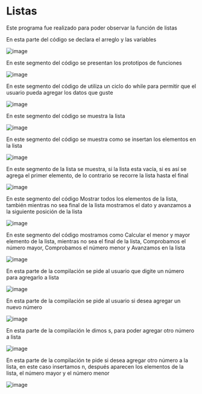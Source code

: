 # Listas

Este programa fue realizado para poder observar la función de listas 

En esta parte del código se declara el arreglo y  las variables

![image](https://user-images.githubusercontent.com/71095993/97481259-27a68280-191a-11eb-97e3-45eaa162aa90.png)

En este segmento del código se presentan los prototipos de funciones 

![image](https://user-images.githubusercontent.com/71095993/97481591-aa2f4200-191a-11eb-92d7-c9dc585de9ea.png)

En este segmento del código de utiliza un ciclo do while para permitir que el usuario pueda agregar los datos que guste

![image](https://user-images.githubusercontent.com/71095993/97481834-fbd7cc80-191a-11eb-93d8-eab0adc36473.png)

En este segmento del código se muestra la lista 

![image](https://user-images.githubusercontent.com/71095993/97481922-18740480-191b-11eb-885f-8c95a2458d52.png)

En este segmento del código se muestra como se insertan los elementos en la lista 

![image](https://user-images.githubusercontent.com/71095993/97482471-d0a1ad00-191b-11eb-9b97-61caf4ab7f3b.png)

En este segmento de la lista se muestra, si la lista esta vacía, si es así se agrega el primer elemento, de lo contrario se recorre la lista hasta el final 

![image](https://user-images.githubusercontent.com/71095993/97483073-9dabe900-191c-11eb-9316-b9a90a773823.png)

En este segmento del código Mostrar todos los elementos de la lista, también mientras no sea final de la lista mostramos el dato y avanzamos a la siguiente posición de la lista 

![image](https://user-images.githubusercontent.com/71095993/97484044-d7c9ba80-191d-11eb-811e-f9861ed22b6f.png)

En este segmento del código mostramos como Calcular el menor y mayor elemento de la lista, mientras no sea el final de la lista, Comprobamos el número mayor, Comprobamos el número menor y Avanzamos en la lista 

![image](https://user-images.githubusercontent.com/71095993/97484813-df3d9380-191e-11eb-8225-ca94e58c716f.png)

En esta parte de la compilación se pide al usuario que digite un número para agregarlo a lista  

![image](https://user-images.githubusercontent.com/71095993/97486198-ba4a2000-1920-11eb-8c85-e38c934808e0.png)

En esta parte de la compilación se pide al usuario si desea agregar un nuevo número 

![image](https://user-images.githubusercontent.com/71095993/97486830-9cc98600-1921-11eb-8716-85c88d6c770a.png)

En esta parte de la compilación le dimos s, para poder agregar otro número a lista 

![image](https://user-images.githubusercontent.com/71095993/97487458-82dc7300-1922-11eb-9322-6882d9617c74.png)

En esta parte de la compilación te pide si desea agregar otro número a la lista, en este caso insertamos n, después aparecen los elementos de la lista, el número mayor y el número menor 

![image](https://user-images.githubusercontent.com/71095993/97488097-668d0600-1923-11eb-88ed-df9d0ffc05d8.png)
